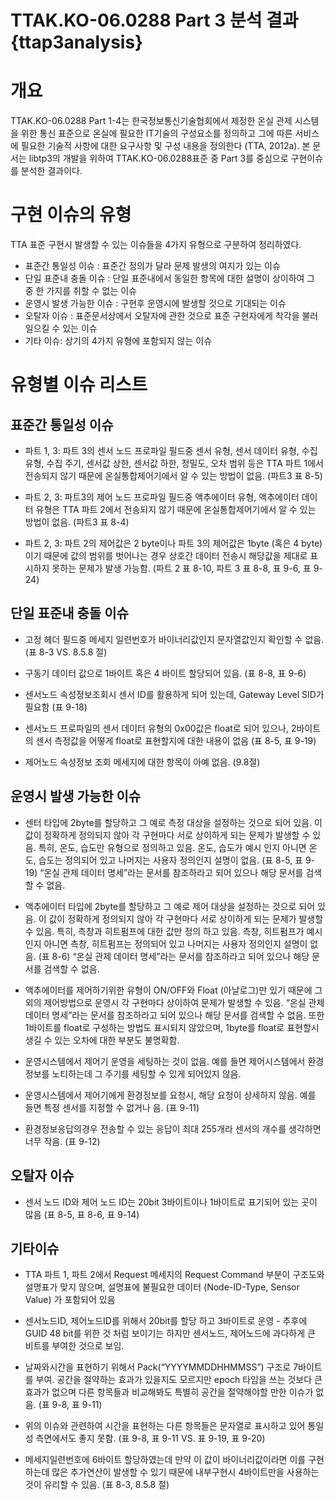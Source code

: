 TTAK.KO-06.0288 Part 3 분석 결과		{ttap3analysis}
================================

# 개요
TTAK.KO-06.0288 Part 1-4는 한국정보통신기술협회에서 제정한 온실 관제 시스템을 위한 통신 표준으로 온실에 필요한 IT기술의 구성요소를 정의하고 그에 따른 서비스에 필요한 기술적 사항에 대한 요구사항 및 구성 내용을 정의한다 (TTA, 2012a). 본 문서는 libtp3의 개발을 위하여 TTAK.KO-06.0288표준 중 Part 3를 중심으로 구현이슈를 분석한 결과이다. 

# 구현 이슈의 유형

TTA 표준 구현시 발생할 수 있는 이슈들을 4가지 유형으로 구분하여 정리하였다.

 - 표준간 통일성 이슈 : 표준간 정의가 달라 문제 발생의 여지가 있는 이슈
 - 단일 표준내 충돌 이슈 : 단일 표준내에서 동일한 항목에 대한 설명이 상이하여 그 중 한 가지를 취할 수 없는 이슈
 - 운영시 발생 가능한 이슈 : 구현후 운영시에 발생할 것으로 기대되는 이슈
 - 오탈자 이슈 : 표준문서상에서 오탈자에 관한 것으로 표준 구현자에게 착각을 불러일으킬 수 있는 이슈
 - 기타 이슈: 상기의 4가지 유형에 포함되지 않는 이슈

# 유형별 이슈 리스트 

## 표준간 통일성 이슈

 - 파트 1, 3: 파트 3의 센서 노드 프로파일 필드중 센서 유형, 센서 데이터 유형, 수집 유형, 수집 주기, 센서값 상한, 센서값 하한, 정밀도, 오차 범위 등은 TTA 파트 1에서 전송되지 않기 때문에 온실통합제어기에서 알 수 있는 방법이 없음. (파트3 표 8-5)

 - 파트 2, 3: 파트3의 제어 노드 프로파일 필드중 액추에이터 유형, 액추에이터 데이터 유형은 TTA 파트 2에서 전송되지 않기 때문에 온실통합제어기에서 알 수 있는 방법이 없음. (파트3 표 8-4)

 - 파트 2, 3: 파트 2의 제어값은 2 byte이나 파트 3의 제어값은 1byte (혹은 4 byte)이기 때문에 값의 범위를 벗어나는 경우 상호간 데이터 전송시 해당값을 제대로 표시하지 못하는 문제가 발생 가능함. (파트 2 표 8-10, 파트 3 표 8-8, 표 9-6, 표 9-24)

## 단일 표준내 충돌 이슈

 - 고정 헤더 필드중 메세지 일련번호가 바이너리값인지 문자열값인지 확인할 수 없음.  (표 8-3 VS. 8.5.8 절)

 - 구동기 데이터 값으로 1바이트 혹은 4 바이트 할당되어 있음. (표 8-8, 표 9-6)

 - 센서노드 속성정보조회시 센서 ID를 활용하게 되어 있는데, Gateway Level SID가 필요함 (표 9-18)

 - 센서노드 프로파일의 센서 데이터 유형의 0x00값은 float로 되어 있으나, 2바이트의 센서 측정값을 어떻게 float로 표현할지에 대한 내용이 없음 (표 8-5, 표 9-19)

 - 제어노드 속성정보 조회 메세지에 대한 항목이 아예 없음. (9.8절)


## 운영시 발생 가능한 이슈

 - 센터 타입에 2byte를 할당하고 그 예로 측정 대상을 설정하는 것으로 되어 있음. 이 값이 정확하게 정의되지 않아 각 구현마다 서로 상이하게 되는 문제가 발생할 수 있음. 특히,  온도, 습도만 유형으로 정의하고 있음. 온도, 습도가 예시 인지 아니면 온도, 습도는 정의되어 있고 나머지는 사용자 정의인지 설명이 없음. (표 8-5, 표 9-19) “온실 관제 데이터 명세”라는 문서를 참조하라고 되어 있으나 해당 문서를 검색할 수 없음.

 - 액추에이터 타입에 2byte를 할당하고 그 예로 제어 대상을 설정하는 것으로 되어 있음. 이 값이 정확하게 정의되지 않아 각 구현마다 서로 상이하게 되는 문제가 발생할 수 있음. 특히,  측창과 히트펌프에 대한 값만 정의 하고 있음. 측창, 히트펌프가 예시인지 아니면 측창, 히트펌프는 정의되어 있고 나머지는 사용자 정의인지 설명이 없음. (표 8-6) “온실 관제 데이터 명세”라는 문서를 참조하라고 되어 있으나 해당 문서를 검색할 수 없음.

 - 액추에이터를 제어하기위한 유형이 ON/OFF와 Float (아날로그)만 있기 때문에 그외의 제어방법으로 운영시 각 구현마다 상이하여 문제가 발생할 수 있음. “온실 관제 데이터 명세”라는 문서를 참조하라고 되어 있으나 해당 문서를 검색할 수 없음. 또한 1바이트를 float로 구성하는 방법도 표시되지 않았으며, 1byte를 float로 표현할시 생길 수 있는 오차에 대한 부분도 불명확함. 

 - 운영시스템에서 제어기 운영을 세팅하는 것이 없음. 예를 들면 제어시스템에서 환경정보를 노티하는데 그 주기를 세팅할 수 있게 되어있지 않음.

 - 운영시스템에서 제어기에게 환경정보를 요청시, 해당 요청이 상세하지 않음. 예를 들면 특정 센서를 지정할 수 없거나 음. (표 9-11)

 - 환경정보응답의경우 전송할 수 있는 응답이 최대 255개라 센서의 개수를 생각하면 너무 작음. (표 9-12)


## 오탈자 이슈

 - 센서 노드 ID와 제어 노드 ID는 20bit 3바이트이나 1바이트로 표기되어 있는 곳이 많음 (표 8-5, 표 8-6, 표 9-14)

## 기타이슈

 - TTA 파트 1, 파트 2에서 Request 메세지의 Request Command 부분이 구조도와 설명표가 맞지 않으며, 설명표에 불필요한 데이터 (Node-ID-Type, Sensor Value) 가 포함되어 있음 

 - 센서노드ID, 제어노드ID를 위해서 20bit를 할당 하고 3바이트로 운영 - 추후에 GUID 48 bit를 위한 것 처럼 보이기는 하지만 센서노드, 제어노드에 과다하게 큰 비트를 부여한 것으로 보임.

 - 날짜와시간을 표현하기 위해서 Pack(“YYYYMMDDHHMMSS”) 구조로 7바이트를 부여. 공간을 절약하는 효과가 있을지도 모르지만 epoch 타임을 쓰는 것보다 큰 효과가 없으며 다른 항목들과 비교해봐도 특별히 공간을 절약해야할 만한 이슈가 없음. (표 9-8, 표 9-11)

 - 위의 이슈와 관련하여 시간을 표현하는 다른 항목들은 문자열로 표시하고 있어 통일성 측면에서도 좋지 못함. (표 9-8, 표 9-11 VS. 표 9-19, 표 9-20)

 - 메세지일련번호에 6바이트 할당하였는데 만약 이 값이 바이너리값이라면 이를 구현하는데 많은 추가연산이 발생할 수 있기 때문에 내부구현시 4바이트만을 사용하는것이 유리할 수 있음.  (표 8-3, 8.5.8 절)

